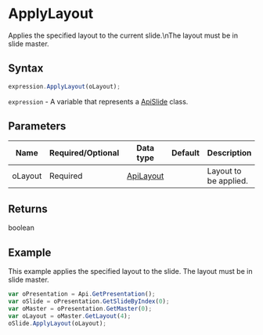 # ApplyLayout

Applies the specified layout to the current slide.\nThe layout must be in slide master.

## Syntax

```javascript
expression.ApplyLayout(oLayout);
```

`expression` - A variable that represents a [ApiSlide](../ApiSlide.md) class.

## Parameters

| **Name** | **Required/Optional** | **Data type** | **Default** | **Description** |
| ------------- | ------------- | ------------- | ------------- | ------------- |
| oLayout | Required | [ApiLayout](../../ApiLayout/ApiLayout.md) |  | Layout to be applied. |

## Returns

boolean

## Example

This example applies the specified layout to the slide. The layout must be in slide master.

```javascript editor-pptx
var oPresentation = Api.GetPresentation();
var oSlide = oPresentation.GetSlideByIndex(0);
var oMaster = oPresentation.GetMaster(0);
var oLayout = oMaster.GetLayout(4);
oSlide.ApplyLayout(oLayout);
```
